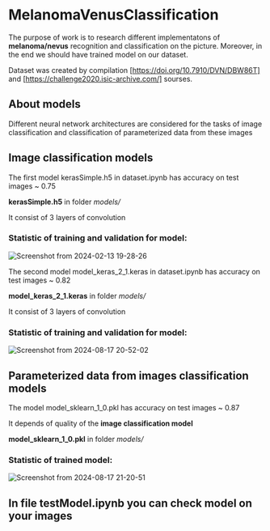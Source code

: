 # MelanomaVenusClassification

The purpose of work is to research different implementatons of **melanoma/nevus** recognition and classification on the picture.
Moreover, in the end we should have trained model on our dataset.

Dataset was created by compilation [https://doi.org/10.7910/DVN/DBW86T] and [https://challenge2020.isic-archive.com/] sourses.


## About models

Different neural network architectures are considered for the tasks of image classification and classification of parameterized data from these images

## Image classification models

The first model kerasSimple.h5 in dataset.ipynb has accuracy on test images ~ 0.75

**kerasSimple.h5** in folder _models/_

It consist of 3 layers of convolution

### Statistic of training and validation for model:
![Screenshot from 2024-02-13 19-28-26](https://github.com/LidaDavydova/MelanomaVenusClassification/assets/79317010/0aa3660f-adec-4b01-9412-bec9179bba24)

The second model model_keras_2_1.keras in dataset.ipynb has accuracy on test images ~ 0.82

**model_keras_2_1.keras** in folder _models/_

It consist of 3 layers of convolution

### Statistic of training and validation for model:
![Screenshot from 2024-08-17 20-52-02](https://github.com/user-attachments/assets/c5c58433-b7a0-4287-b016-9061e2207aad)


## Parameterized data from images classification models

The model model_sklearn_1_0.pkl has accuracy on test images ~ 0.87

It depends of quality of the **image classification model**

**model_sklearn_1_0.pkl** in folder _models/_

### Statistic of trained model:
![Screenshot from 2024-08-17 21-20-51](https://github.com/user-attachments/assets/2d36204b-520d-4182-a896-232db1369804)


## In file testModel.ipynb you can check model on your images

